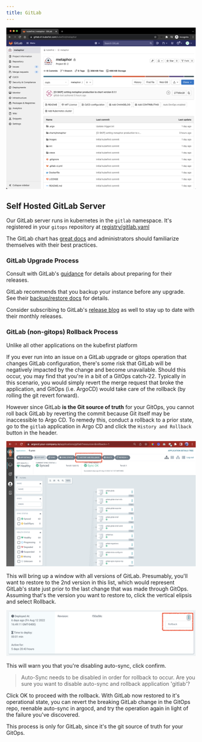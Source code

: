 ```yaml
---
title: GitLab
---
```


![Metaphor app in GitLab](../../../img/kubefirst/gitlab/metaphor-in-gl.png)

## Self Hosted GitLab Server

Our GitLab server runs in kubernetes in the `gitlab` namespace. It's registered in your `gitops` repository at [registry/gitlab.yaml](https://github.com/kubefirst/gitops-template/blob/main/aws-gitlab/registry/gitlab.yaml)

The GitLab chart has [great docs](https://docs.gitlab.com/charts/installation/index.html) and administrators should familiarize themselves with their best practices.

### GitLab Upgrade Process

Consult with GitLab's [guidance](https://docs.gitlab.com/omnibus/update/README.html) for details about preparing for their releases.

GitLab recommends that you backup your instance before any upgrade. See their [backup/restore docs](https://docs.gitlab.com/charts/backup-restore/index.html) for details.

Consider subscribing to GitLab's [release blog](https://about.gitlab.com/releases/categories/releases/) as well to stay up to date with their monthly releases.

### GitLab (non-gitops) Rollback Process

Unlike all other applications on the kubefirst platform

If you ever run into an issue on a GitLab upgrade or gitops operation that changes GitLab configuration, there's some risk that GitLab will be negatively impacted by the change and become unavailable. Should this occur, you may find that you're in a bit of a GitOps catch-22. Typically in this scenario, you would simply revert the merge request that broke the application, and GitOps (i.e. ArgoCD) would take care of the rollback (by rolling the git revert forward).

However since GitLab **is the Git source of truth** for your GitOps, you cannot roll back GitLab by reverting the commit because Git itself may be inaccessible to Argo CD. To remedy this, conduct a rollback to a prior state, go to the `gitlab` application in Argo CD and click the `History and Rollback` button in the header.

![GitLab restore in Argo CD](../../../img/kubefirst/gitlab/gitlab-restore-in-argocd.png)

This will bring up a window with all versions of GitLab. Presumably, you'll want to restore to the 2nd version in this list, which would represent GitLab's state just prior to the last change that was made through GitOps. Assuming that's the version you want to restore to, click the vertical elipsis and select Rollback.

![Rollback](../../../img/kubefirst/gitlab/restore.png)

This will warn you that you're disabling auto-sync, click confirm.

> Auto-Sync needs to be disabled in order for rollback to occur. Are you sure you want to disable auto-sync and rollback application 'gitlab'?

Click OK to proceed with the rollback. With GitLab now restored to it's operational state, you can revert the breaking GitLab change in the GitOps repo, reenable auto-sync in argocd, and try the operation again in light of the failure you've discovered.

This process is only for GitLab, since it's the git source of truth for your GitOps.
